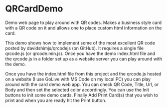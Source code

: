 # QRCardDemo
Demo web page to play around with QR codes. Makes a business style card with a QR code on it and allows one to place custom html information on the card.

This demo shows how to implement some of the most excellent QR code posted by davidshimjs/qrcodejs (on GitHub). It requires a single file qrcode.js (or qrcode.min.js). Once you have the demo index.html file and the qrcode.js in a folder set up as a website server you can play around with the demo.

Once you have the index.html file from this project and the qrcode.js hosted on a website (I use GoLive with MS Code on my local PC) you can play around with the card demo web app. You can check QR Code, Title, Url, or Body and then set the selected color accordingly. You can use the Init buttons to init some demo cards. Finally Add Print Card(s) that you wish to print and when you are ready hit the Print button.
